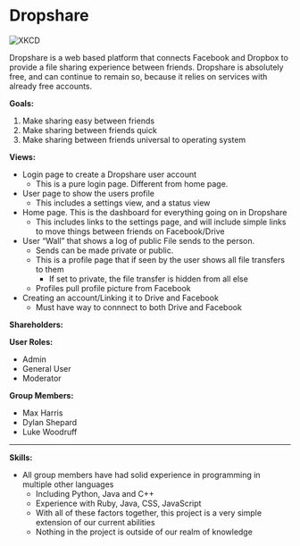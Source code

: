 Dropshare
=========

![XKCD](http://imgs.xkcd.com/comics/file_transfer.png)

Dropshare is a web based platform that connects Facebook and Dropbox to provide a file sharing experience between friends. Dropshare is absolutely free, and can continue to remain so, because it relies on services with already free accounts.


**Goals:**

1.  Make sharing easy between friends
2.  Make sharing between friends quick
3.  Make sharing between friends universal to operating system

**Views:**
- Login page to create a Dropshare user account
    - This is a pure login page. Different from home page.
- User page to show the users profile
    - This includes a settings view, and a status view
- Home page. This is the dashboard for everything going on in Dropshare
    - This includes links to the settings page, and will include simple links to     move things between friends on Facebook/Drive
- User “Wall” that shows a log of public File sends to the person.
    - Sends can be made private or public.
    - This is a profile page that if seen by the user shows all file transfers to    them
        + If set to private, the file transfer is hidden from all else
    - Profiles pull profile picture from Facebook
- Creating an account/Linking it to Drive and Facebook
    - Must have way to connnect to both Drive and Facebook

**Shareholders:**

__User Roles:__

+   Admin  
+   General User   
+   Moderator

**Group Members:**
    
*   Max Harris
*   Dylan Shepard
*   Luke Woodruff

---

**Skills:**

- All group members have had solid experience in programming in multiple other
languages
    - Including Python, Java and C++
    - Experience with Ruby, Java, CSS, JavaScript
    - With all of these factors together, this project is a very simple extension of our current abilities 
    - Nothing in the project is outside of our realm of knowledge


